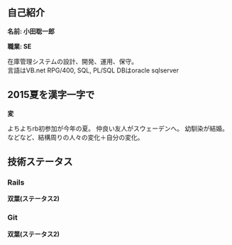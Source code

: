 ## 自己紹介

**名前: 小田聡一郎**

**職業: SE**

在庫管理システムの設計、開発、運用、保守。  
言語はVB.net RPG/400, SQL, PL/SQL
DBはoracle sqlserver

## 2015夏を漢字一字で
**変**

よちよちrb初参加が今年の夏。
仲良い友人がスウェーデンへ。
幼馴染が結婚。
などなど、結構周りの人々の変化＋自分の変化。

## 技術ステータス
### Rails
**双葉(ステータス2)**

### Git
**双葉(ステータス2)**
